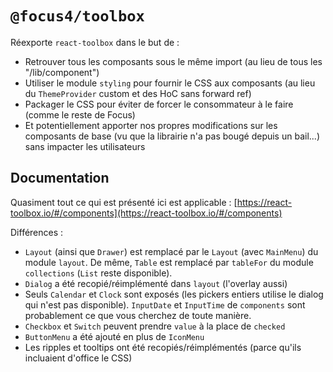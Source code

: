 # `@focus4/toolbox` <!-- {docsify-ignore-all} -->

Réexporte `react-toolbox` dans le but de :

-   Retrouver tous les composants sous le même import (au lieu de tous les "/lib/component")
-   Utiliser le module `styling` pour fournir le CSS aux composants (au lieu du `ThemeProvider` custom et des HoC sans forward ref)
-   Packager le CSS pour éviter de forcer le consommateur à le faire (comme le reste de Focus)
-   Et potentiellement apporter nos propres modifications sur les composants de base (vu que la librairie n'a pas bougé depuis un bail...) sans impacter les utilisateurs

## Documentation

Quasiment tout ce qui est présenté ici est applicable : [https://react-toolbox.io/#/components](https://react-toolbox.io/#/components)

Différences :

-   `Layout` (ainsi que `Drawer`) est remplacé par le `Layout` (avec `MainMenu`) du module `layout`. De même, `Table` est remplacé par `tableFor` du module `collections` (`List` reste disponible).
-   `Dialog` a été recopié/réimplémenté dans `layout` (l'overlay aussi)
-   Seuls `Calendar` et `Clock` sont exposés (les pickers entiers utilise le dialog qui n'est pas disponible). `InputDate` et `InputTime` de `components` sont probablement ce que vous cherchez de toute manière.
-   `Checkbox` et `Switch` peuvent prendre `value` à la place de `checked`
-   `ButtonMenu` a été ajouté en plus de `IconMenu`
-   Les ripples et tooltips ont été recopiés/réimplémentés (parce qu'ils incluaient d'office le CSS)
